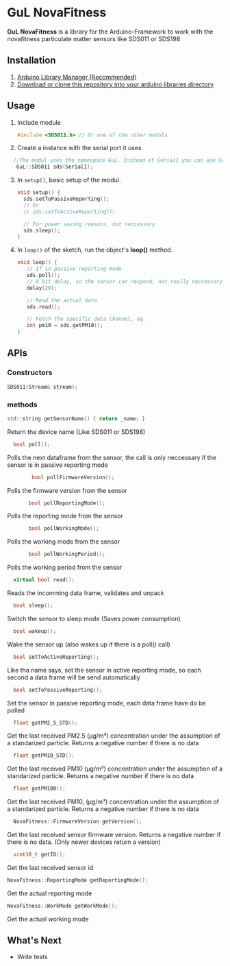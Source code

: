 # GuL NovaFitness
**GuL NovaFitness** is a library for the Arduino-Framework to work with the novafitness particulate matter sensors like SDS011 or SDS198



## Installation

1. [Arduino Library Manager (Recommended)](https://www.arduino.cc/en/Guide/Libraries)  
2. [Download or clone this repository into your arduino libraries directory](https://help.github.com/articles/cloning-a-repository/)  


## Usage
1. Include module  
   
   ```cpp
   #include <SDS011.h> // Or one of the other moduls
   ```
   
2. Create a instance with the serial port it uses
```cpp
  //The modul uses the namespace GuL. Instead of Serial1 you can use Serial, Serial2, or own instantiated HardwareSerial or SoftwareSerial
   GuL::SDS011 sds(Serial1); 
```
   
3. In `setup()`, basic setup of the modul.  
   
   ```cpp
   void setup() {
     sds.setToPassiveReporting();
     // Or
     // sds.setToActiveReporting();

     // For power saving reasons, not neccessary
     sds.sleep();
   }
   ```
   
4. In `loop()` of the sketch, run the object's **loop()** method.  
   
   ```cpp
   void loop() {
      // If in passive reporting mode
      sds.poll();
      // A bit delay, so the sensor can respond, not really neccessary
      delay(20);

      // Read the actual data
      sds.read();

      // Fetch the specific data channel, eg.
      int pm10 = sds.getPM10();
   }
   ```   



## APIs
### Constructors

   ```cpp
   SDS011(Stream& stream);
   ```

### methods

  ```cpp
std::string getSensorName() { return _name; }
  ```
  Return the device name (Like SDS011 or SDS198)


  ```cpp
    bool poll();
  ```
  Polls the next dataframe from the sensor, the call is only neccessary if the sensor is in passive reporting mode

```cpp
        bool pollFirmwareVersion();
  ```
  Polls the firmware version from the sensor

 ```cpp
        bool pollReportingMode();
  ```
  Polls the reporting mode from the sensor


 ```cpp
        bool pollWorkingMode();
  ```
  Polls the working mode from the sensor


 ```cpp
        bool pollWorkingPeriod();
  ```
  Polls the working period from the sensor


  ```cpp
    virtual bool read();
  ```
  Reads the incomming data frame, validates and unpack

  ```cpp
    bool sleep();
  ```
  Switch the sensor to sleep mode (Saves power consumption)

  ```cpp
    bool wakeup();
  ```
  Wake the sensor up (also wakes up if there is a poll() call)

  ```cpp
    bool setToActiveReporting();
  ```
  Like tha name says, set the sensor in active reporting mode, so each second a data frame will be send automatically

  ```cpp
    bool setToPassiveReporting();
  ```
  Set the sensor in passive reporting mode, each data frame have do be polled

  ```cpp
    float getPM2_5_STD();
  ```
  Get the last received PM2.5 (µg/m³) concentration under the assumption of a standarized particle. Returns a negative number if there is no data

  ```cpp
    float getPM10_STD();
  ```
  Get the last received PM10 (µg/m³) concentration under the assumption of a standarized particle. Returns a negative number if there is no data

  ```cpp
    float getPM100();
  ```
  Get the last received PM10, (µg/m³) concentration under the assumption of a standarized particle. Returns a negative number if there is no data

  

  ```cpp
    NovaFitness::FirmwareVersion getVersion();
  ```
  Get the last received sensor firmware version. Returns a negative number if there is no data. (Only newer devices return a version)

  ```cpp
    uint16_t getID();
  ```
  Get the last received sensor id

  
  ```cpp
  NovaFitness::ReportingMode getReportingMode();
  ```
  Get the actual reporting mode

  ```cpp
  NovaFitness::WorkMode getWorkMode();
  ```
  Get the actual working mode




## What's Next

- Write tests
